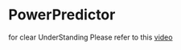 # PowerPredictor
for clear UnderStanding Please refer to this <a href="https://drive.google.com/file/d/18rVdQDMhnjy5E-9lcP2mub9tpuAUwFfg/view?usp=sharing">video</a>
